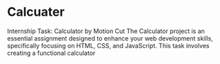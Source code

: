 # Calcuater
Internship Task: Calculator by Motion Cut The Calculator project is an essential assignment designed to enhance your web development skills, specifically focusing on HTML, CSS, and JavaScript. This task involves creating a functional calculator 
